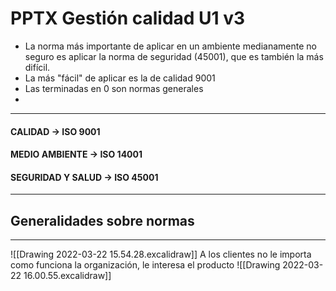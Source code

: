 # PPTX Gestión calidad U1 v3
- La norma más importante de aplicar en un ambiente medianamente no seguro es aplicar la norma de seguridad (45001), que es también la más difícil. 
- La más "fácil" de aplicar es la de calidad 9001
- Las terminadas en 0 son normas generales
- 
---
#### CALIDAD -> ISO 9001
#### MEDIO AMBIENTE -> ISO 14001
#### SEGURIDAD Y SALUD -> ISO 45001
---
## Generalidades sobre normas
---
![[Drawing 2022-03-22 15.54.28.excalidraw]]
A los clientes no le importa como funciona la organización, le interesa el producto
![[Drawing 2022-03-22 16.00.55.excalidraw]]
